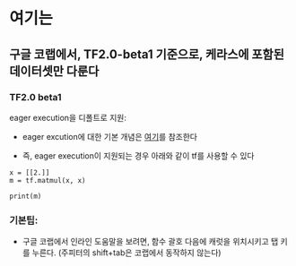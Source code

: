 여기는
======


## 구글 코랩에서, TF2.0-beta1 기준으로, 케라스에 포함된 데이터셋만 다룬다

### TF2.0 beta1

eager execution을 디폴트로 지원: 

- eager excution에 대한 기본 개념은 [여기](https://developers-kr.googleblog.com/2018/05/eager-execution.html)를 참조한다

- 즉, eager execution이 지원되는 경우 아래와 같이 tf를 사용할 수 있다

~~~
x = [[2.]]
m = tf.matmul(x, x)

print(m)
~~~


### 기본팁: 

- 구글 코랩에서 인라인 도움말을 보려면, 함수 괄호 다음에 캐럿을 위치시키고 탭 키를 누른다.
  (주피터의 shift+tab은 코랩에서 동작하지 않는다)
  
  

